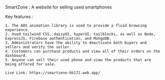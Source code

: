 SmartZone : A website for selling used smartphones

Key features :

    1. The AOS animation library is used to provide a fluid browsing experience.
    2. Used tailwind CSS, daisyUI, hyperUI, tailblocks, as well as Node, ExpressJS, Firebase authentication, and MongoDB.
    3. Administrators have the ability to deactivate both buyers and sellers and verify the seller.
    4. Customers can purchase products and view all of their orders on the dashboard.
    5. Anyone can sell their used phone and view the products that are being offered for sale.

    Live Link: https://smartzone-bb172.web.app/
